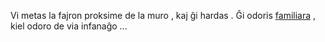 Vi metas la fajron proksime de la muro , kaj ĝi hardas .
Ĝi odoris [familiara](http://www.tastespotting.com/features/wp-content/uploads/toasted-marshmallows-for-smores.jpg) , kiel odoro de via infanaĝo ...
